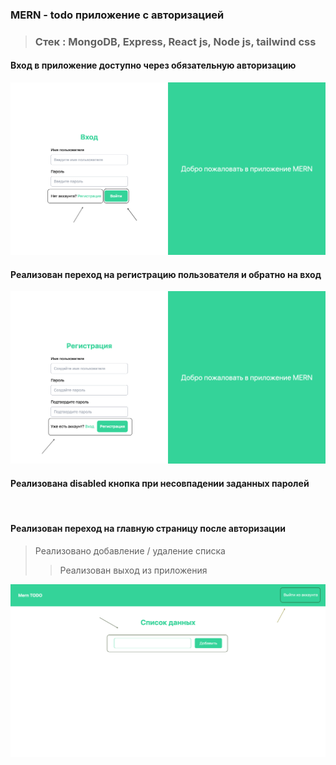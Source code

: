 ### MERN - todo приложение с авторизацией 
>### Стек : MongoDB, Express, React js, Node js, tailwind css
#### Вход в приложение доступно через обязательную авторизацию

<img src="./login.png" alt="">

#### Реализован переход на регистрацию пользователя и обратно на вход

<img src="./registration.png" alt="">

#### Реализована disabled кнопка при несовпадении заданных паролей

<img src="./validate password.png" alt="">

#### Реализован переход на главную страницу после авторизации
> Реализовано добавление / удаление списка
>> Реализован выход из приложения

<img src="./list.png" alt="">
